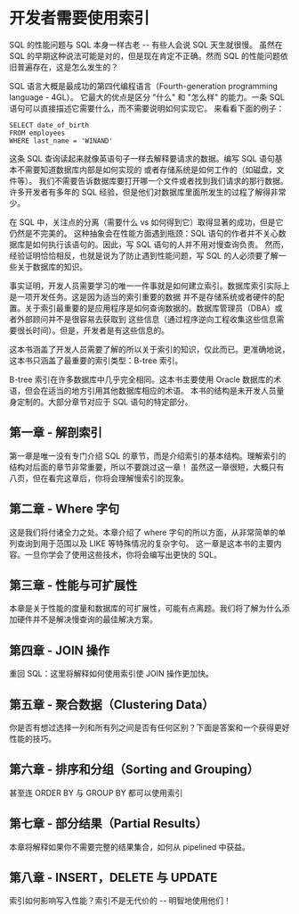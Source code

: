 # 开发者需要使用索引

SQL 的性能问题与 SQL 本身一样古老 -- 有些人会说 SQL 天生就很慢。
虽然在 SQL 的早期这种说法可能是对的，但是现在肯定不正确。然而 SQL 的性能问题依旧普遍存在，这是怎么发生的？

SQL 语言大概是最成功的第四代编程语言（Fourth-generation programming language - 4GL）。
它最大的优点是区分 "什么" 和 "怎么样" 的能力。一条 SQL 语句可以直接描述它需要什么，而不需要说明如何实现它。
来看看下面的例子：

```
SELECT date_of_birth
FROM employees
WHERE last_name = 'WINAND'
```

这条 SQL 查询读起来就像英语句子一样去解释要请求的数据。编写 SQL 语句基本不需要知道数据库内部是如何实现的
或者存储系统是如何工作的（如磁盘，文件等）。 我们不需要告诉数据库要打开哪一个文件或者找到我们请求的那行数据。
许多开发者有多年的 SQL 经验，但是他们对数据库里面所发生的过程了解得非常少。

在 SQL 中，关注点的分离（需要什么 vs 如何得到它）取得显著的成功，但是它仍然是不完美的。
这种抽象会在性能方面遇到瓶颈：SQL 语句的作者并不关心数据库是如何执行该语句的。因此，写 SQL 语句的人并不用对慢查询负责。
然而，经验证明恰恰相反，也就是说为了防止遇到性能问题，写 SQL 的人必须要了解一些关于数据库的知识。

事实证明，开发人员需要学习的唯一一件事就是如何建立索引。数据库索引实际上是一项开发任务。这是因为适当的索引重要的数据
并不是存储系统或者硬件的配置。关于索引最重要的是应用程序是如何查询数据的。数据库管理员（DBA）或者外部顾问并不是很容易去获取到
这些信息（通过程序逆向工程收集这些信息需要很长时间）。但是，开发者是有这些信息的。

这本书涵盖了开发人员需要了解的所以关于索引的知识，仅此而已。更准确地说，这本书只涵盖了最重要的索引类型：B-tree 索引。

B-tree 索引在许多数据库中几乎完全相同。这本书主要使用 Oracle 数据库的术语，但会在适当的地方引用其他数据库相应的术语。
本书的结构是未开发人员量身定制的。大部分章节对应于 SQL 语句的特定部分。

## 第一章 - 解剖索引

第一章是唯一没有专门介绍 SQL 的章节，而是介绍索引的基本结构。理解索引的结构对后面的章节非常重要，所以不要跳过这一章！
虽然这一章很短，大概只有八页，但在看完这章后，你将会理解慢索引的现象。

## 第二章 - Where 字句

这是我们将付诸全力之处。本章介绍了 where 字句的所以方面，从非常简单的单列查询到用于范围以及 LIKE 等特殊情况的复杂字句。
这一章是这本书的主要内容。一旦你学会了使用这些技术，你将会编写出更快的 SQL。

## 第三章 - 性能与可扩展性

本章是关于性能的度量和数据库的可扩展性，可能有点离题。我们将了解为什么添加硬件并不是解决慢查询的最佳解决方案。

## 第四章 - JOIN 操作

重回 SQL：这里将解释如何使用索引使 JOIN 操作更加快。

## 第五章 - 聚合数据（Clustering Data）

你是否有想过选择一列和所有列之间是否有任何区别？下面是答案和一个获得更好性能的技巧。

## 第六章 - 排序和分组（Sorting and Grouping）

甚至连 ORDER BY 与 GROUP BY 都可以使用索引

## 第七章 - 部分结果（Partial Results）

本章将解释如果你不需要完整的结果集合，如何从 pipelined 中获益。

## 第八章 - INSERT，DELETE 与 UPDATE

索引如何影响写入性能？索引不是无代价的 -- 明智地使用他们！
